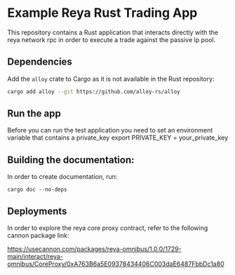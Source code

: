 # Example Reya Rust Trading App

This repository contains a Rust application that interacts directly with the reya network rpc in order to execute a trade against the passive lp pool.

## Dependencies

Add the `alloy` crate to Cargo as it is not available in the Rust repository:
```sh
cargo add alloy --git https://github.com/alloy-rs/alloy
```

## Run the app
Before you can run the test application you need to set an environment variable that contains a private_key
export PRIVATE_KEY = your_private_key

## Building the documentation:
In order to create documentation, run: 
```
cargo doc --no-deps
```

## Deployments
In order to explore the reya core proxy contract, refer to the following cannon package link: 

https://usecannon.com/packages/reya-omnibus/1.0.0/1729-main/interact/reya-omnibus/CoreProxy/0xA763B6a5E09378434406C003daE6487FbbDc1a80